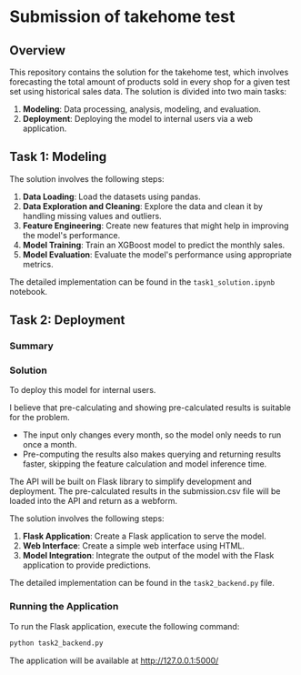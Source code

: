 # Submission of takehome test

## Overview

This repository contains the solution for the takehome test, which involves forecasting the total amount of products sold in every shop for a given test set using historical sales data. 
The solution is divided into two main tasks:

1. **Modeling**: Data processing, analysis, modeling, and evaluation.
2. **Deployment**: Deploying the model to internal users via a web application.

## Task 1: Modeling

The solution involves the following steps:
1. **Data Loading**: Load the datasets using pandas.
2. **Data Exploration and Cleaning**: Explore the data and clean it by handling missing values and outliers.
3. **Feature Engineering**: Create new features that might help in improving the model's performance.
4. **Model Training**: Train an XGBoost model to predict the monthly sales.
5. **Model Evaluation**: Evaluate the model's performance using appropriate metrics.

The detailed implementation can be found in the `task1_solution.ipynb` notebook.

## Task 2: Deployment

### Summary

### Solution

To deploy this model for internal users. 

I believe that pre-calculating and showing pre-calculated results is suitable for the problem. 
- The input only changes every month, so the model only needs to run once a month.
- Pre-computing the results also makes querying and returning results faster, skipping the feature calculation and model inference time.

The API will be built on Flask library to simplify development and deployment. 
The pre-calculated results in the submission.csv file will be loaded into the API and return as a webform.

The solution involves the following steps:
1. **Flask Application**: Create a Flask application to serve the model.
2. **Web Interface**: Create a simple web interface using HTML.
3. **Model Integration**: Integrate the output of the model with the Flask application to provide predictions.

The detailed implementation can be found in the `task2_backend.py` file.

### Running the Application

To run the Flask application, execute the following command:

```sh
python task2_backend.py
```

The application will be available at http://127.0.0.1:5000/
